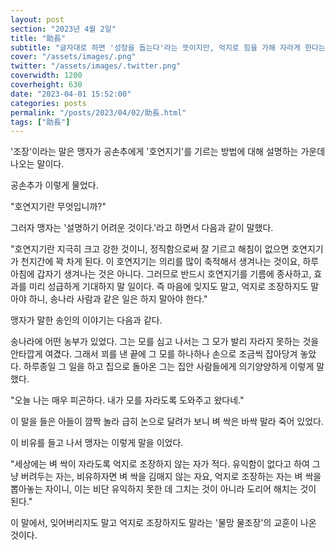 ```yaml
---
layout: post
section: "2023년 4월 2일"
title: "助長"
subtitle: "글자대로 하면 '성장을 돕는다'라는 뜻이지만, 억지로 힘을 가해 자라게 한다는 말로 쓰인다."
cover: "/assets/images/.png"
twitter: "/assets/images/.twitter.png"
coverwidth: 1200
coverheight: 630
date: "2023-04-01 15:52:00"
categories: posts
permalink: "/posts/2023/04/02/助長.html"
tags: ["助長"]
---
```


'조장'이라는 말은 맹자가 공손추에게 '호연지기'를 기르는 방법에 대해 설명하는 가운데 나오는 말이다.

공손추가 이렇게 물었다.

"호연지기란 무엇입니까?"

그러자 맹자는 '설명하기 어려운 것이다.'라고 하면서 다음과 같이 말했다.

"호연지기란 지극히 크고 강한 것이니, 정직함으로써 잘 기르고 해침이 없으면 호연지기가 천지간에 꽉 차게 된다. 이 호연지기는 의리를 많이 축적해서 생겨나는 것이요, 하루아침에 갑자기 생겨나는 것은 아니다. 그러므로 반드시 호연지기를 기름에 종사하고, 효과를 미리 성급하게 기대하지 말 일이다. 즉 마음에 잊지도 말고, 억지로 조장하지도 말아야 하니, 송나라 사람과 같은 일은 하지 말아야 한다."

맹자가 말한 송인의 이야기는 다음과 같다.

송나라에 어떤 농부가 있었다. 그는 모를 심고 나서는 그 모가 발리 자라지 못하는 것을 안타깝게 여겼다. 그래서 꾀를 낸 끝에 그 모를 하나하나 손으로 조금씩 잡아당겨 놓았다. 하루종일 그 일을 하고 집으로 돌아온 그는 집안 사람들에게 의기양양하게 이렇게 말했다.

"오늘 나는 매우 피곤하다. 내가 모를 자라도록 도와주고 왔다네."

이 말을 들은 아들이 깜짝 놀라 급히 논으로 달려가 보니 벼 싹은 바싹 말라 죽어 있었다.

이 비유를 들고 나서 맹자는 이렇게 말을 이었다.

"세상에는 벼 싹이 자라도록 억지로 조장하지 않는 자가 적다. 유익함이 없다고 하여 그냥 버려두는 자는, 비유하자면 벼 싹을 김매지 않는 자요, 억지로 조장하는 자는 벼 싹을 뽑아놓는 자이니, 이는 비단 유익하지 못한 데 그치는 것이 아니라 도리어 해치는 것이 된다."

이 말에서, 잊어버리지도 말고 억지로 조장하지도 말라는 '물망 물조장'의 교훈이 나온 것이다.
